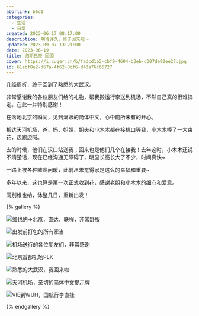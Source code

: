 ```yaml
---
abbrlink: b6c1
categories:
  - 生活
  - 日常
created: 2023-06-17 08:17:00
description: 期待许久，终于回来啦～
updated: 2023-09-07 13:21:00
date: 2023-06-19
title: 归期已至-回国
cover: https://i.cuger.cn/b/fadcd1b3-cbf9-4604-b3eb-d307de90ee27.jpg
id: 61ebf8e2-d67a-4f62-8cf6-d43a76c66727
---
```


几经周折，终于回到了熟悉的大武汉。

非常感谢我的各位朋友们给的礼物，帮我搬运行李送到机场，不然自己真的很难搞定。在此一并特别感谢！

在落地北京的瞬间，见到满眼的简体中文，心中前所未有的开心。

抵达天河机场，爸、妈、姐姐、姐夫和小木木都在接机口等我，小木木捧了一大束花，边跑边喊。

去的时候，他们在汉口站送我；回来也是他们几个在接我！去年这时，小木木还说不清楚话，现在已经沟通无障碍了，明显长高长大了不少，时间真快~

一路上被各种嘘寒问暖，此前从未觉得家是这么的幸福和重要~

多年以来，这也算是第一次正式收到花，感谢老姐和小木木的细心和爱意。

阔别维也纳，休整几日，重新出发！

{% gallery %}

![维也纳→北京，直达，联程，非常舒服](https://i.cuger.cn/b/efdb0666-0516-4f85-9923-48a52a924a03.jpg)

![出发前打包的所有家当](https://i.cuger.cn/b/7dd1b28c-d8de-46d0-b5aa-eef043daee49.jpg)

![机场送行的各位朋友们，非常感谢](https://i.cuger.cn/b/9016a86a-a703-4eeb-b81d-d43aef8220fa.jpg)

![北京首都机场PEK](https://i.cuger.cn/b/aa9454f1-825b-42fe-aec8-7c9f7b2d4bf8.jpg)

![熟悉的大武汉，我回来啦](https://i.cuger.cn/b/06ef5a46-9fe2-4843-860d-126076582fcc.jpg)

![天河机场，亲切的简体中文提示牌](https://i.cuger.cn/b/0f5e2fa6-a058-41a7-8d22-2ed385bf9361.jpg)

![VIE到WUH，国航行李直挂](https://i.cuger.cn/b/8212537c-57bc-4927-9a6e-88f5c4307eb1.jpg)

{% endgallery %}
